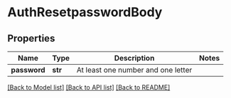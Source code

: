 # AuthResetpasswordBody

## Properties
Name | Type | Description | Notes
------------ | ------------- | ------------- | -------------
**password** | **str** | At least one number and one letter | 

[[Back to Model list]](../README.md#documentation-for-models) [[Back to API list]](../README.md#documentation-for-api-endpoints) [[Back to README]](../README.md)

